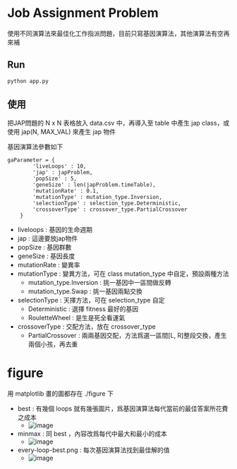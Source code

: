 # Job Assignment Problem

使用不同演算法來最佳化工作指派問題，目前只寫基因演算法，其他演算法有空再來補

## Run

```
python app.py
```

## 使用

把JAP問題的 N x N 表格放入 data.csv 中，再導入至 table 中產生 jap class，或使用 jap(N, MAX_VAL) 來產生 jap 物件

基因演算法參數如下
```
gaParameter = {
        'liveLoops' : 10,
        'jap' : japProblem,
        'popSize' : 5,
        'geneSize' : len(japProblem.timeTable),
        'mutationRate' : 0.1,
        'mutationType' : mutation_type.Inversion,
        'selectionType' : selection_type.Deterministic,
        'crossoverType' : crossover_type.PartialCrossover
    }
```

- liveloops : 基因的生命週期
- jap : 這邊要放jap物件
- popSize : 基因群數
- geneSize : 基因長度
- mutationRate : 變異率
- mutationType : 變異方法，可在 class mutation_type 中自定，預設兩種方法
  + mutation_type.Inversion : 挑一基因中一區間做反轉
  + mutation_type.Swap : 挑一基因兩點交換
- selectionType : 天擇方法，可在 selection_type 自定
  + Deterministic : 選擇 fitness 最好的基因
  + RouletteWheel : 是生是死全看運氣
- crossoverType : 交配方法，放在 crossover_type
  + PartialCrossover : 兩兩基因交配，方法爲選一區間[L, R]整段交換，產生兩個小孩，再去重

# figure 

用 matplotlib 畫的圖都存在 ./figure 下
- best : 有幾個 loops 就有幾張圖片，爲基因演算法每代當前的最佳答案所花費之成本
  + ![image](https://github.com/c4t0212/job_assignment_problem/blob/bb1095c204feb942d923d0d677aca7d6cc16e41f/figure/best/loop00.png)
- minmax : 同 best ，內容改爲每代中最大和最小的成本
  + ![image](https://github.com/c4t0212/job_assignment_problem/blob/bb1095c204feb942d923d0d677aca7d6cc16e41f/figure/minmax/loop00.png)
- every-loop-best.png : 每次基因演算法找到最佳解的值
  + ![image](https://github.com/c4t0212/job_assignment_problem/blob/bb1095c204feb942d923d0d677aca7d6cc16e41f/figure/every-loop-best.png)
